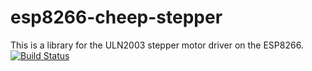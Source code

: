# esp8266-cheep-stepper
This is a library for the ULN2003 stepper motor driver on the ESP8266. [![Build Status](https://www.travis-ci.org/kolod/esp8266-cheep-stepper.svg?branch=master)](https://www.travis-ci.org/kolod/esp8266-cheep-stepper)
